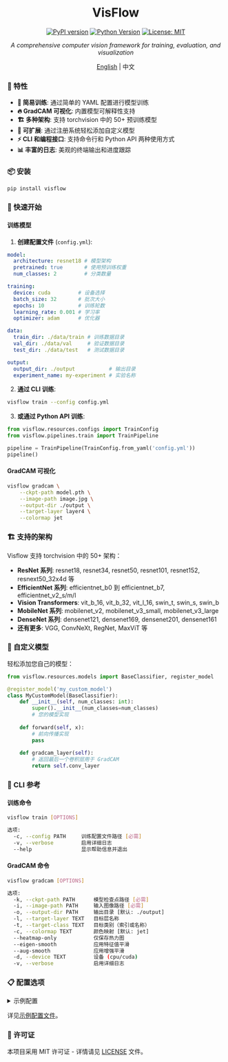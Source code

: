 <div align="center">
<h1>VisFlow</h1>

[![PyPI version](https://badge.fury.io/py/visflow.svg)](https://badge.fury.io/py/visflow)
[![Python Version](https://img.shields.io/pypi/pyversions/visflow)](https://pypi.org/project/visflow/)
[![License: MIT](https://img.shields.io/badge/License-MIT-yellow.svg)](https://opensource.org/licenses/MIT)

*A comprehensive computer vision framework for training, evaluation, and visualization*

[English](README.md) | 中文

</div>

### 🚀 特性

- **🎯 简易训练**: 通过简单的 YAML 配置进行模型训练
- **🔥 GradCAM 可视化**: 内置模型可解释性支持
- **🏗️ 多种架构**: 支持 torchvision 中的 50+ 预训练模型
- **🎨 可扩展**: 通过注册系统轻松添加自定义模型
- **⚡ CLI 和编程接口**: 支持命令行和 Python API 两种使用方式
- **📊 丰富的日志**: 美观的终端输出和进度跟踪

### 📦 安装

```bash
pip install visflow
```

### 🎯 快速开始

#### 训练模型

1. **创建配置文件** (`config.yml`):

```yaml
model:
  architecture: resnet18 # 模型架构
  pretrained: true       # 使用预训练权重
  num_classes: 2         # 分类数量

training:
  device: cuda         # 设备选择
  batch_size: 32       # 批次大小
  epochs: 10           # 训练轮数
  learning_rate: 0.001 # 学习率
  optimizer: adam      # 优化器

data:
  train_dir: ./data/train # 训练数据目录
  val_dir: ./data/val     # 验证数据目录
  test_dir: ./data/test   # 测试数据目录

output:
  output_dir: ./output           # 输出目录
  experiment_name: my-experiment # 实验名称
```

2. **通过 CLI 训练**:
```bash
visflow train --config config.yml
```

3. **或通过 Python API 训练**:
```python
from visflow.resources.configs import TrainConfig
from visflow.pipelines.train import TrainPipeline

pipeline = TrainPipeline(TrainConfig.from_yaml('config.yml'))
pipeline()
```

#### GradCAM 可视化

```bash
visflow gradcam \
    --ckpt-path model.pth \
    --image-path image.jpg \
    --output-dir ./output \
    --target-layer layer4 \
    --colormap jet
```

### 🏗️ 支持的架构

Visflow 支持 torchvision 中的 50+ 架构：

- **ResNet 系列**: resnet18, resnet34, resnet50, resnet101, resnet152, resnext50_32x4d 等
- **EfficientNet 系列**: efficientnet_b0 到 efficientnet_b7, efficientnet_v2_s/m/l
- **Vision Transformers**: vit_b_16, vit_b_32, vit_l_16, swin_t, swin_s, swin_b
- **MobileNet 系列**: mobilenet_v2, mobilenet_v3_small, mobilenet_v3_large
- **DenseNet 系列**: densenet121, densenet169, densenet201, densenet161
- **还有更多**: VGG, ConvNeXt, RegNet, MaxViT 等

### 🎨 自定义模型

轻松添加您自己的模型：

```python
from visflow.resources.models import BaseClassifier, register_model

@register_model('my_custom_model')
class MyCustomModel(BaseClassifier):
    def __init__(self, num_classes: int):
        super().__init__(num_classes=num_classes)
        # 您的模型实现
        
    def forward(self, x):
        # 前向传播实现
        pass
        
    def gradcam_layer(self):
        # 返回最后一个卷积层用于 GradCAM
        return self.conv_layer
```

### 📖 CLI 参考

#### 训练命令
```bash
visflow train [OPTIONS]

选项:
  -c, --config PATH     训练配置文件路径 [必需]
  -v, --verbose         启用详细日志
  --help                显示帮助信息并退出
```

#### GradCAM 命令
```bash
visflow gradcam [OPTIONS]

选项:
  -k, --ckpt-path PATH      模型检查点路径 [必需]
  -i, --image-path PATH     输入图像路径 [必需]
  -o, --output-dir PATH     输出目录 [默认: ./output]
  -l, --target-layer TEXT   目标层名称
  -t, --target-class TEXT   目标类别（索引或名称）
  -c, --colormap TEXT       颜色映射 [默认: jet]
  --heatmap-only            仅保存热力图
  --eigen-smooth            应用特征值平滑
  --aug-smooth              应用增强平滑
  -d, --device TEXT         设备 (cpu/cuda)
  -v, --verbose             启用详细日志
```

### 📋 配置选项

<details>
<summary>示例配置</summary>

```yaml
logging:
  backend: native  # Options: native, loguru
  loglevel: info   # Options: debug, info, warning, error, critical

seed: 42

model:
  architecture: resnet18
  pretrained: true
  num_classes: 2
  weights_path: ~  # Optional custom weights

training:
  device: cuda
  shuffle: true
  batch_size: 32
  weighted_sampling: false
  drop_last: false
  epochs: 10
  learning_rate: 0.001
  momentum: 0.9
  weight_decay: 0.0001
  optimizer: adam  # Options: sgd, adam, adamw
  lr_scheduler: ~  # Options: step, cosine, plateau
  early_stopping: true
  early_stopping_patience: 5
  label_smoothing: 0.0

testing:
  batch_size: 32

data:
  train_dir: ./data/train
  val_dir: ./data/val
  test_dir: ./data/test
  num_workers: 4
  pin_memory: false

resize:
  size: 224
  interpolation: bicubic
  antialias: true

normalization:
  enabled: true
  mean: [0.485, 0.456, 0.406]
  std: [0.229, 0.224, 0.225]

augmentation:
  horizontal_flip:
    enabled: true
    p: 0.5
  rotation:
    enabled: false
    degrees: 30
  color_jitter:
    enabled: false
    brightness: 0.2
    contrast: 0.2
    saturation: 0.2
    hue: 0.1
  # ... more augmentation options

output:
  output_dir: ./output
  experiment_name: vision-research
  checkpoint_frequency: 10
```

</details>

详见[示例配置文件](.config.example.yml)。

### 📄 许可证

本项目采用 MIT 许可证 - 详情请见 [LICENSE](LICENSE) 文件。
